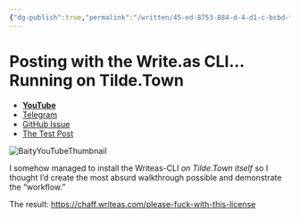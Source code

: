 ```yaml
---
{"dg-publish":true,"permalink":"/written/45-ed-8753-884-d-4-d1-c-bcbd-f1561-a15-e1-d9/","dgHomeLink":true,"dgPassFrontmatter":false}
---
```


# Posting with the Write.as CLI… Running on Tilde.Town
- [**YouTube**](https://youtu.be/_WDz3UBQHGQ)
- [Telegram](https://t.me/extratone/10388)
- [GitHub Issue](https://github.com/extratone/bilge/issues/310)
- [The Test Post](https://chaff.writeas.com/please-fuck-with-this-license)

![BaityYouTubeThumbnail](https://user-images.githubusercontent.com/43663476/155200832-d2d5fdcb-9538-4f3e-be46-e3b203f28f17.png)

I somehow managed to install the Writeas-CLI *on Tilde.Town itself* so I thought I’d create the most absurd walkthrough possible and demonstrate the “workflow.”

The result: https://chaff.writeas.com/please-fuck-with-this-license